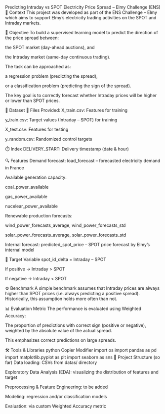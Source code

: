  Predicting Intraday vs SPOT Electricity Price Spread – Elmy Challenge (ENS)
📌 Context
This project was developed as part of the ENS Challenge – Elmy which aims to support Elmy’s electricity trading activities on the SPOT and Intraday markets.

🎯 Objective
To build a supervised learning model to predict the direction of the price spread between:

the SPOT market (day-ahead auctions), and

the Intraday market (same-day continuous trading).

The task can be approached as:

a regression problem (predicting the spread),

or a classification problem (predicting the sign of the spread).

The key goal is to correctly forecast whether Intraday prices will be higher or lower than SPOT prices.

🧪 Dataset
📁 Files Provided:
X_train.csv: Features for training

y_train.csv: Target values (Intraday – SPOT) for training

X_test.csv: Features for testing

y_random.csv: Randomized control targets

⏱️ Index
DELIVERY_START: Delivery timestamp (date & hour)

🔍 Features
Demand forecast:
load_forecast – forecasted electricity demand in France

Available generation capacity:

coal_power_available

gas_power_available

nucelear_power_available

Renewable production forecasts:

wind_power_forecasts_average, wind_power_forecasts_std

solar_power_forecasts_average, solar_power_forecasts_std

Internal forecast:
predicted_spot_price – SPOT price forecast by Elmy’s internal model

🎯 Target Variable
spot_id_delta = Intraday – SPOT

If positive → Intraday > SPOT

If negative → Intraday < SPOT

⚙️ Benchmark
A simple benchmark assumes that Intraday prices are always higher than SPOT prices (i.e. always predicting a positive spread).
Historically, this assumption holds more often than not.

📊 Evaluation Metric
The performance is evaluated using Weighted Accuracy:

The proportion of predictions with correct sign (positive or negative), weighted by the absolute value of the actual spread.

This emphasizes correct predictions on large spreads.

🛠️ Tools & Libraries
python
Copier
Modifier
import os
import pandas as pd
import matplotlib.pyplot as plt
import seaborn as sns
📂 Project Structure (so far)
Data loading: CSVs from datas/ directory

Exploratory Data Analysis (EDA): visualizing the distribution of features and target

Preprocessing & Feature Engineering: to be added

Modeling: regression and/or classification models

Evaluation: via custom Weighted Accuracy metric

